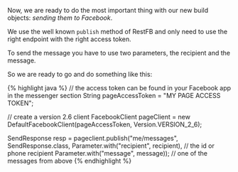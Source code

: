 Now, we are ready to do the most important thing with our new build objects: *sending them to Facebook*. 

We use the well known `publish` method of RestFB and only need to use the right endpoint with the right access token. 

To send the message you have to use two parameters, the recipient and the message.

So we are ready to go and do something like this:

{% highlight java %}
// the access token can be found in your Facebook app in the messenger section
String pageAccessToken = "MY PAGE ACCESS TOKEN";

// create a version 2.6 client
FacebookClient pageClient = new DefaultFacebookClient(pageAccessToken, Version.VERSION_2_6);

SendResponse resp = pageclient.publish("me/messages", SendResponse.class,
     Parameter.with("recipient", recipient), // the id or phone recipient
	 Parameter.with("message", message)); // one of the messages from above
{% endhighlight %}